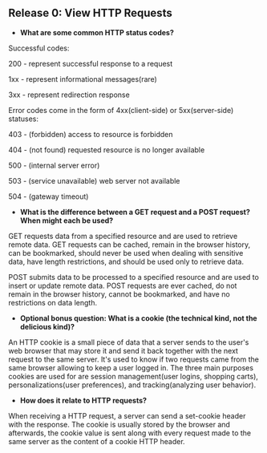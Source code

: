 ## Release 0: View HTTP Requests

* **What are some common HTTP status codes?**

Successful codes:

200 - represent successful response to a request

1xx - represent informational messages(rare)

3xx - represent redirection response

Error codes come in the form of 4xx(client-side) or 5xx(server-side) statuses:

403 - (forbidden) access to resource is forbidden

404 - (not found) requested resource is no longer available

500 - (internal server error) 

503 - (service unavailable) web server not available

504 - (gateway timeout) 

* **What is the difference between a GET request and a POST request? When might each be used?**

GET requests data from a specified resource and are used to retrieve remote data. GET requests can be cached, remain in the browser history, can be bookmarked, should never be used when dealing with sensitive data, have length restrictions, and should be used only to retrieve data. 

POST submits data to be processed to a specified resource and are used to insert or update remote data. POST requests are ever cached, do not remain in the browser history, cannot be bookmarked, and have no restrictions on data length.

* **Optional bonus question: What is a cookie (the technical kind, not the delicious kind)?**

An HTTP cookie is a small piece of data that a server sends to the user's web browser that may store it and send it back together with the next request to the same server. It's used to know if two requests came from the same browser allowing to keep a user logged in. The three main purposes cookies are used for are session management(user logins, shopping carts), personalizations(user preferences), and tracking(analyzing user behavior).

* **How does it relate to HTTP requests?**

When receiving a HTTP request, a server can send a set-cookie header with the response. The cookie is usually stored by the browser and afterwards, the cookie value is sent along with every request made to the same server as the content of a cookie HTTP header.